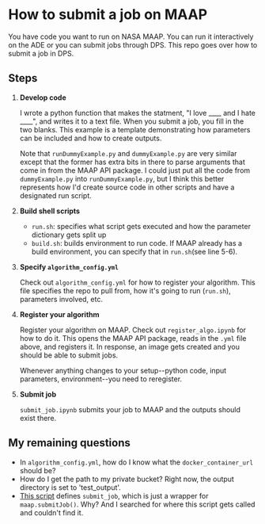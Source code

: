 # How to submit a job on MAAP

You have code you want to run on NASA MAAP. You can run it interactively on the ADE or you can submit jobs through DPS. This repo goes over how to submit a job in DPS. 

## Steps
1. **Develop code** 

    I wrote a python function that makes the statment, "I love ____ and I hate ____", and writes it to a text file. When you submit a job, you fill in the two blanks. This example is a template demonstrating how parameters can be included and how to create outputs. 
    
    Note that `runDummyExample.py` and `dummyExample.py` are very similar except that the former has extra bits in there to parse arguments that come in from the MAAP API package. I could just put all the code from `dummyExample.py` into `runDummyExample.py`, but I think this better represents how I'd create source code in other scripts and have a designated run script. 

2. **Build shell scripts**

    - `run.sh`: specifies what script gets executed and how the parameter dictionary gets split up
    - `build.sh`: builds environment to run code. If MAAP already has a build environment, you can specify that in `run.sh`(see line 5-6).  
    

3.  **Specify `algorithm_config.yml`**

    Check out `algorithm_config.yml` for how to register your algorithm. This file specifies the repo to pull from, how it's going to run (`run.sh`), parameters involved, etc.

4. **Register your algorithm**

    Register your algorithm on MAAP. Check out `register_algo.ipynb` for how to do it. This opens the MAAP API package, reads in the `.yml` file above, and registers it. In response, an image gets created and you should be able to submit jobs. 

    Whenever anything changes to your setup--python code, input parameters, environment--you need to reregister.  

5. **Submit job**

    `submit_job.ipynb` submits your job to MAAP and the outputs should exist there.




## My remaining questions
- In `algorithm_config.yml`, how do I know what the `docker_container_url` should be? 
- How do I get the path to my private bucket? Right now, the output directory is set to 'test_output'. 
- [This script](https://repo.maap-project.org/gcorradini/fireatlas_nrt/-/blob/conus-dps/maap_runtime/submit-dps-job.py) defines `submit_job`, which is just a wrapper for `maap.submitJob()`. Why? And I searched for where this script gets called and couldn't find it.
    